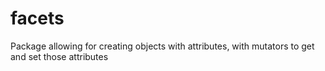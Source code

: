 facets
======

Package allowing for creating objects with attributes, with mutators to get and set those attributes